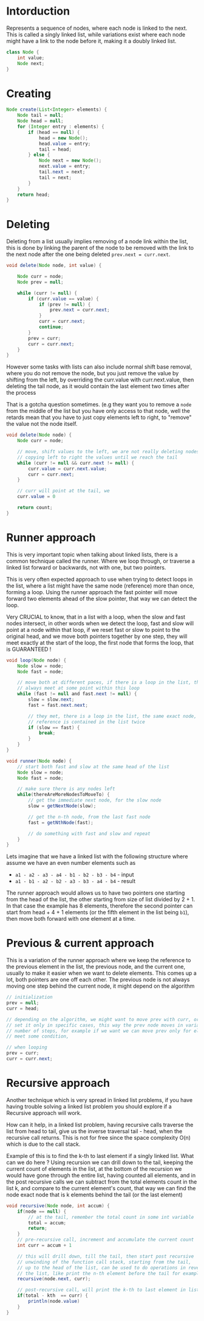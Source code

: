 # Intorduction

Represents a sequence of nodes, where each node is linked to the next. This is
called a singly linked list, while variations exist where each node might have a
link to the node before it, making it a doubly linked list.

```java
class Node {
    int value;
    Node next;
}
```

# Creating

```java
Node create(List<Integer> elements) {
    Node tail = null;
    Node head = null;
    for (Integer entry : elements) {
        if (head == null) {
            head = new Node();
            head.value = entry;
            tail = head;
        } else {
            Node next = new Node();
            next.value = entry;
            tail.next = next;
            tail = next;
        }
    }
    return head;
}
```

# Deleting

Deleting from a list usually implies removing of a node link within the list,
this is done by linking the parent of the node to be removed with the link to
the next node after the one being deleted `prev.next = curr.next`.

```java
void delete(Node node, int value) {

    Node curr = node;
    Node prev = null;

    while (curr != null) {
        if (curr.value == value) {
            if (prev != null) {
                prev.next = curr.next;
            }
            curr = curr.next;
            continue;
        }
        prev = curr;
        curr = curr.next;
    }
}
```

However some tasks with lists can also include normal shift base removal, where
you do not remove the node, but you just remove the value by shifting from the
left, by overriding the curr.value with curr.next.value, then deleting the tail
node, as it would contain the last element two times after the process

That is a gotcha question sometimes. (e.g they want you to remove a `node` from
the middle of the list but you have only access to that node, well the retards
mean that you have to just copy elements left to right, to "remove" the value
not the node itself.

```java
void delete(Node node) {
    Node curr = node;

    // move, shift values to the left, we are not really deleting nodes, simply
    // copying left to right the values until we reach the tail
    while (curr != null && curr.next != null) {
        curr.value = curr.next.value;
        curr = curr.next;
    }

    // curr will point at the tail, we
    curr.value = 0

    return count;
}
```

# Runner approach

This is very important topic when talking about linked lists, there is a common
technique called the runner. Where we loop through, or traverse a linked list
forward or backwards, not with one, but two pointers.

This is very often expected approach to use when trying to detect loops in the
list, where a list might have the same node (reference) more than once, forming
a loop. Using the runner approach the fast pointer will move forward two
elements ahead of the slow pointer, that way we can detect the loop.

Very CRUCIAL to know, that in a list with a loop, when the slow and fast nodes
intersect, in other words when we detect the loop, fast and slow will point at a
node within that loop, if we reset fast or slow to point to the original head,
and we move both pointers together by one step, they will meet exactly at the
start of the loop, the first node that forms the loop, that is GUARANTEED !

```java
void loop(Node node) {
    Node slow = node;
    Node fast = node;

    // move both at different paces, if there is a loop in the list, they will
    // always meet at some point within this loop
    while (fast != null and fast.next != null) {
        slow = slow.next;
        fast = fast.next.next;

        // they met, there is a loop in the list, the same exact node, by
        // reference is contained in the list twice
        if (slow == fast) {
            break;
        }
    }
}

void runner(Node node) {
    // start both fast and slow at the same head of the list
    Node slow = node;
    Node fast = node;

    // make sure there is any nodes left
    while(thereAreMoreNodesToMoveTo) {
        // get the immediate next node, for the slow node
        slow = getNextNode(slow);

        // get the n-th node, from the last fast node
        fast = getNthNode(fast);

        // do something with fast and slow and repeat
    }
}
```

Lets imagine that we have a linked list with the following structure
where assume we have an even number elements such as

-   `a1 - a2 - a3 - a4 - b1 - b2 - b3 - b4` - input
-   `a1 - b1 - a2 - b2 - a3 - b3 - a4 - b4` - result

The runner approach would allows us to have two pointers one starting from the
head of the list, the other starting from size of list divided by 2 + 1. In that
case the example has 8 elements, therefore the second pointer can start from
head + 4 + 1 elements (or the fifth element in the list being `b1`), then move both
forward with one element at a time.

# Previous & current approach

This is a variation of the runner approach where we keep the reference to the
previous element in the list, the previous node, and the current one, usually to
make it easier when we want to delete elements. This comes up a lot, both
pointers are one off each other. The previous node is not always moving one step
behind the current node, it might depend on the algorithm

```java
// initialization
prev = null;
curr = head;

// depending on the algorithm, we might want to move prev with curr, or move it,
// set it only in specific cases, this way the prev node moves in variable
// number of steps, for example if we want we can move prev only for elements which
// meet some condition,

// when looping
prev = curr;
curr = curr.next;
```

# Recursive approach

Another technique which is very spread in linked list problems, if you have
having trouble solving a linked list problem you should explore if a Recursive
approach will work.

How can it help, in a linked list problem, having recursive calls traverse the
list from head to tail, give us the inverse traversal tail - head, when the
recursive call returns. This is not for free since the space complexity O(n)
which is due to the call stack.

Example of this is to find the k-th to last element if a singly linked list.
What can we do here ? Using recursion we can drill down to the tail, keeping the
current count of elements in the list, at the bottom of the recursion we would
have gone through the entire list, having counted all elements, and in the
post recursive calls we can subtract from the total elements count in the list
k, and compare to the current element's count, that way we can find the node
exact node that is k elements behind the tail (or the last element)

```java
void recursive(Node node, int accum) {
    if(node == null) {
        // at the tail, remember the total count in some int variable
        total = accum;
        return;
    }
    // pre-recursive call, increment and accumulate the current count
    int curr = accum + 1

    // this will drill down, till the tail, then start post recursive
    // unwinding of the function call stack, starting from the tail,
    // up to the head of the list, can be used to do operations in reverse on
    // the list, like print the n-th element before the tail for example
    recursive(node.next, curr);

    // post-recursive call, will print the k-th to last element in list
    if(total - kth  == curr) {
        println(node.value)
    }
}
```
